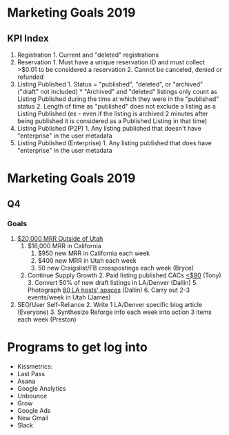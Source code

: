 <!-- TITLE: Marketing -->
<!-- SUBTITLE: New Employee Onboarding-->

# Marketing Goals 2019
## KPI Index
1. Registration
		1. 	Current and "deleted" registrations
2. Reservation
		1. Must have a unique reservation ID and must collect >$0.01 to be considered a reservation
		2. Cannot be canceled, denied or refunded
3. Listing Published
		1. 	Status = "published", "deleted", or "archived" ("draft" not included)
					* "Archived" and "deleted" listings only count as Listing Published during the time at which they were in the "published" status
		2. Length of time as "published" does not exclude a listing as a Listing Published (ex - even if the listing is archived 2 minutes after being published it is considered as a Published Listing in that time)
3. Listing Published (P2P)
		1. Any listing published that doesn't have "enterprise" in the user metadata
4. Listing Published (Enterprise)
		1. Any listing published that does have "enterprise" in the user metadata

# Marketing Goals 2019
## Q4
### Goals
1. [$20,000 MRR Outside of Utah](https://docs.google.com/spreadsheets/d/1_Ng81vuBuLqMuNmOHqQD3KZ8BQ6c35Bz7B7WxoR7DCg/edit#gid=150015692)
	1. $16,000 MRR in California 
		1. $950 new MRR in California each week
		2. $400 new MRR in Utah each week
		3. 50 new Craigslist/FB crosspostings each week (Bryce)
	1. Continue Supply Growth
		2. Paid listing published CACs [<$80](https://docs.google.com/spreadsheets/d/1_Ng81vuBuLqMuNmOHqQD3KZ8BQ6c35Bz7B7WxoR7DCg/edit#gid=1092385933) (Tony)
		3. Convert 50% of new draft listings in LA/Denver (Dallin)
		5. Photograph [80 LA hosts' spaces](https://docs.google.com/spreadsheets/d/1_Ng81vuBuLqMuNmOHqQD3KZ8BQ6c35Bz7B7WxoR7DCg/edit#gid=666527039) (Dallin)
		6. Carry out 2-3 events/week in Utah (James)
1. SEO/User Self-Reliance
	2. 	Write 1 LA/Denver specific blog article (Everyone)
	3. 	Synthesize Reforge info each week into action 3 items each week (Preston)

# Programs to get log into
* Kissmetrics: 
* Last Pass
* Asana
* Google Analytics
* Unbounce
* Grow
* Google Ads
* New Gmail
* Slack
